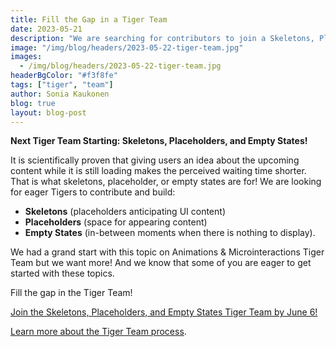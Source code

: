 ```yaml
---
title: Fill the Gap in a Tiger Team
date: 2023-05-21
description: "We are searching for contributors to join a Skeletons, Placeholders, and Empty States Tiger Team!"
image: "/img/blog/headers/2023-05-22-tiger-team.jpg"
images:
  - /img/blog/headers/2023-05-22-tiger-team.jpg
headerBgColor: "#f3f8fe"
tags: ["tiger", "team"]
author: Sonia Kaukonen
blog: true
layout: blog-post
---
```


**Next Tiger Team Starting: Skeletons, Placeholders, and Empty States!**

It is scientifically proven that giving users an idea about the upcoming content while it is still loading makes the perceived waiting time shorter. That is what skeletons, placeholder, or empty states are for! We are looking for eager Tigers to contribute and build:

- **Skeletons** (placeholders anticipating UI content)
- **Placeholders** (space for appearing content)
- **Empty States** (in-between moments when there is nothing to display).

We had a grand start with this topic on Animations & Microinteractions Tiger Team but we want more! And we know that some of you are eager to get started with these topics.

Fill the gap in the Tiger Team!

[Join the Skeletons, Placeholders, and Empty States Tiger Team by June 6!](https://forms.gle/csv4WwJ7dVueLyTm8)

[Learn more about the Tiger Team process](/community/tiger-teams/).
